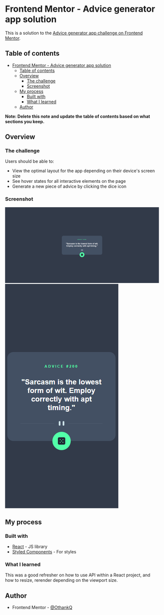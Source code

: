 # Frontend Mentor - Advice generator app solution

This is a solution to the [Advice generator app challenge on Frontend Mentor](https://www.frontendmentor.io/challenges/advice-generator-app-QdUG-13db).

## Table of contents

- [Frontend Mentor - Advice generator app solution](#frontend-mentor---advice-generator-app-solution)
  - [Table of contents](#table-of-contents)
  - [Overview](#overview)
    - [The challenge](#the-challenge)
    - [Screenshot](#screenshot)
  - [My process](#my-process)
    - [Built with](#built-with)
    - [What I learned](#what-i-learned)
  - [Author](#author)

**Note: Delete this note and update the table of contents based on what sections you keep.**

## Overview

### The challenge

Users should be able to:

- View the optimal layout for the app depending on their device's screen size
- See hover states for all interactive elements on the page
- Generate a new piece of advice by clicking the dice icon

### Screenshot

![](./desktop.png)
![](./mobile.png)

## My process

### Built with

- [React](https://reactjs.org/) - JS library
- [Styled Components](https://styled-components.com/) - For styles

### What I learned

This was a good refresher on how to use API within a React project, and how to resize, rerender depending on the viewport size.

## Author

- Frontend Mentor - [@OthankQ](https://www.frontendmentor.io/profile/OthankQ)
